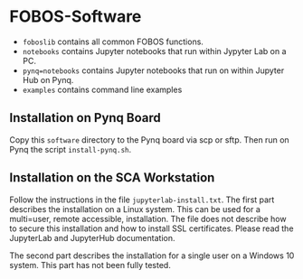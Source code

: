 FOBOS-Software
==============

  * `foboslib` contains all common FOBOS functions.
  * `notebooks` contains Jupyter notebooks that run within Jypyter Lab on a PC.
  * `pynq=notebooks` contains Jupyter notebooks that run on within Jupyter Hub on Pynq.
  * `examples` contains command line examples

Installation on Pynq Board
--------------------------

Copy this `software` directory to the Pynq board via scp or sftp. Then run on Pynq the script `install-pynq.sh`.

Installation on the SCA Workstation
-----------------------------------

Follow the instructions in the file `jupyterlab-install.txt`. The first part describes the installation on a Linux system. This can be used for a multi=user, remote accessible, installation. The file does not describe how to secure this installation and how to install SSL certificates. Please read the JupyterLab and JupyterHub documentation.

The second part describes the installation for a single user on a Windows 10 system. This part has not been fully tested.

